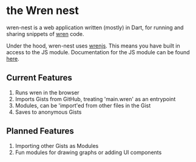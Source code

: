 # the Wren nest
wren-nest is a web application written (mostly) in Dart, for running and sharing snippets of [wren](http://munificent.github.io/wren/) code.

Under the hood, wren-nest uses [wrenjs](https://github.com/ppvk/wrenjs). This means you have built in access to the JS module.
Documentation for the JS module can be found [here](https://github.com/ppvk/wrenjs).

## Current Features
1. Runs wren in the browser
2. Imports Gists from GitHub, treating 'main.wren' as an entrypoint
3. Modules, can be 'import'ed from other files in the Gist
4. Saves to anonymous Gists

## Planned Features
1. Importing other Gists as Modules
2. Fun modules for drawing graphs or adding UI components